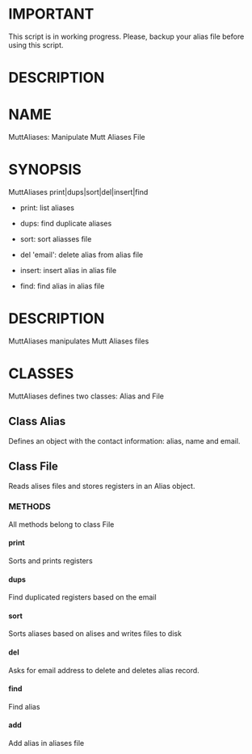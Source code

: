 IMPORTANT
=========

This script is in working progress. Please, backup your alias file before using this script.

DESCRIPTION
===========

NAME
====

MuttAliases: Manipulate Mutt Aliases File

SYNOPSIS
========

MuttAliases print|dups|sort|del|insert|find

  * print: list aliases

  * dups: find duplicate aliases

  * sort: sort aliasses file

  * del 'email': delete alias from alias file

  * insert: insert alias in alias file

  * find: find alias in alias file

DESCRIPTION
===========

MuttAliases manipulates Mutt Aliases files

CLASSES
=======

MuttAliases defines two classes: Alias and File

Class Alias 
------------

Defines an object with the contact information: alias, name and email.

Class File
----------

Reads alises files and stores registers in an Alias object. 

### METHODS

All methods belong to class File

#### print

Sorts and prints registers

#### dups

Find duplicated registers based on the email

#### sort

Sorts aliases based on alises and writes files to disk

#### del

Asks for email address to delete and deletes alias record. 

#### find

Find alias

#### add 

Add alias in aliases file
